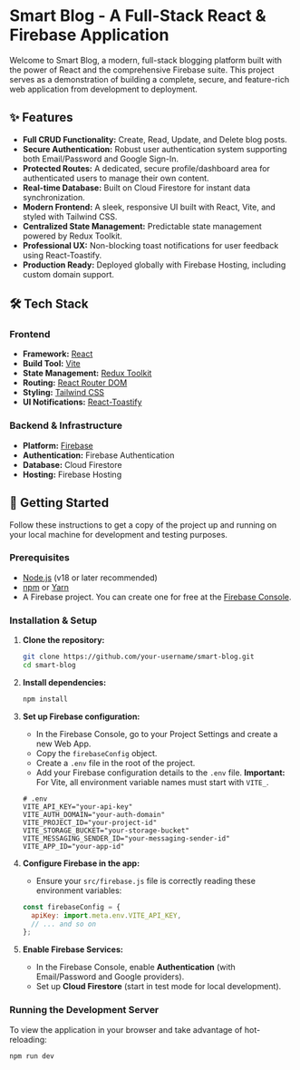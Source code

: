 # Smart Blog - A Full-Stack React & Firebase Application

Welcome to Smart Blog, a modern, full-stack blogging platform built with the power of React and the comprehensive Firebase suite. This project serves as a demonstration of building a complete, secure, and feature-rich web application from development to deployment.

## ✨ Features

*   **Full CRUD Functionality:** Create, Read, Update, and Delete blog posts.
*   **Secure Authentication:** Robust user authentication system supporting both Email/Password and Google Sign-In.
*   **Protected Routes:** A dedicated, secure profile/dashboard area for authenticated users to manage their own content.
*   **Real-time Database:** Built on Cloud Firestore for instant data synchronization.
*   **Modern Frontend:** A sleek, responsive UI built with React, Vite, and styled with Tailwind CSS.
*   **Centralized State Management:** Predictable state management powered by Redux Toolkit.
*   **Professional UX:** Non-blocking toast notifications for user feedback using React-Toastify.
*   **Production Ready:** Deployed globally with Firebase Hosting, including custom domain support.

## 🛠️ Tech Stack

### Frontend
*   **Framework:** [React](https://reactjs.org/)
*   **Build Tool:** [Vite](https://vitejs.dev/)
*   **State Management:** [Redux Toolkit](https://redux-toolkit.js.org/)
*   **Routing:** [React Router DOM](https://reactrouter.com/)
*   **Styling:** [Tailwind CSS](https://tailwindcss.com/)
*   **UI Notifications:** [React-Toastify](https://fkhadra.github.io/react-toastify/)

### Backend & Infrastructure
*   **Platform:** [Firebase](https://firebase.google.com/)
*   **Authentication:** Firebase Authentication
*   **Database:** Cloud Firestore
*   **Hosting:** Firebase Hosting

## 🚀 Getting Started

Follow these instructions to get a copy of the project up and running on your local machine for development and testing purposes.

### Prerequisites

*   [Node.js](https://nodejs.org/) (v18 or later recommended)
*   [npm](https://www.npmjs.com/) or [Yarn](https://yarnpkg.com/)
*   A Firebase project. You can create one for free at the [Firebase Console](https://console.firebase.google.com/).

### Installation & Setup

1.  **Clone the repository:**
    ```bash
    git clone https://github.com/your-username/smart-blog.git
    cd smart-blog
    ```

2.  **Install dependencies:**
    ```bash
    npm install
    ```

3.  **Set up Firebase configuration:**
    *   In the Firebase Console, go to your Project Settings and create a new Web App.
    *   Copy the `firebaseConfig` object.
    *   Create a `.env` file in the root of the project.
    *   Add your Firebase configuration details to the `.env` file. **Important:** For Vite, all environment variable names must start with `VITE_`.

    ```env
    # .env
    VITE_API_KEY="your-api-key"
    VITE_AUTH_DOMAIN="your-auth-domain"
    VITE_PROJECT_ID="your-project-id"
    VITE_STORAGE_BUCKET="your-storage-bucket"
    VITE_MESSAGING_SENDER_ID="your-messaging-sender-id"
    VITE_APP_ID="your-app-id"
    ```

4.  **Configure Firebase in the app:**
    *   Ensure your `src/firebase.js` file is correctly reading these environment variables:
    ```javascript
    const firebaseConfig = {
      apiKey: import.meta.env.VITE_API_KEY,
      // ... and so on
    };
    ```

5.  **Enable Firebase Services:**
    *   In the Firebase Console, enable **Authentication** (with Email/Password and Google providers).
    *   Set up **Cloud Firestore** (start in test mode for local development).

### Running the Development Server

To view the application in your browser and take advantage of hot-reloading:

```bash
npm run dev
